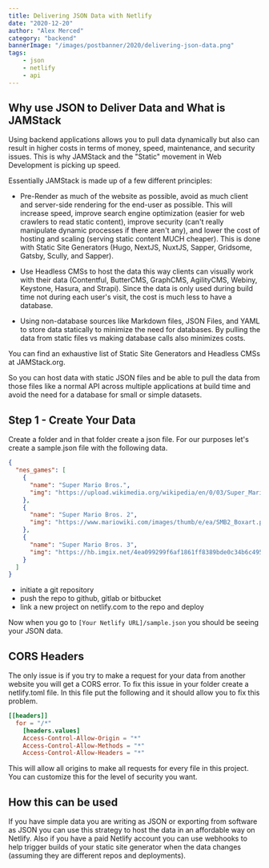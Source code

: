 ```yaml
---
title: Delivering JSON Data with Netlify
date: "2020-12-20"
author: "Alex Merced"
category: "backend"
bannerImage: "/images/postbanner/2020/delivering-json-data.png"
tags:
    - json
    - netlify
    - api
---
```


## Why use JSON to Deliver Data and What is JAMStack

Using backend applications allows you to pull data dynamically but also can result in higher costs in terms of money, speed, maintenance, and security issues. This is why JAMStack and the "Static" movement in Web Development is picking up speed.

Essentially JAMStack is made up of a few different principles:

- Pre-Render as much of the website as possible, avoid as much client and server-side rendering for the end-user as possible. This will increase speed, improve search engine optimization (easier for web crawlers to read static content), improve security (can't really manipulate dynamic processes if there aren't any), and lower the cost of hosting and scaling (serving static content MUCH cheaper). This is done with Static Site Generators (Hugo, NextJS, NuxtJS, Sapper, Gridsome, Gatsby, Scully, and Sapper).

- Use Headless CMSs to host the data this way clients can visually work with their data (Contentful, ButterCMS, GraphCMS, AgilityCMS, Webiny, Keystone, Hasura, and Strapi). Since the data is only used during build time not during each user's visit, the cost is much less to have a database.

- Using non-database sources like Markdown files, JSON Files, and YAML to store data statically to minimize the need for databases. By pulling the data from static files vs making database calls also minimizes costs.

You can find an exhaustive list of Static Site Generators and Headless CMSs at JAMStack.org.

So you can host data with static JSON files and be able to pull the data from those files like a normal API across multiple applications at build time and avoid the need for a database for small or simple datasets.

## Step 1 - Create Your Data

Create a folder and in that folder create a json file. For our purposes let's create a sample.json file with the following data.

```json
{
  "nes_games": [
    {
      "name": "Super Mario Bros.",
      "img": "https://upload.wikimedia.org/wikipedia/en/0/03/Super_Mario_Bros._box.png"
    },
    {
      "name": "Super Mario Bros. 2",
      "img": "https://www.mariowiki.com/images/thumb/e/ea/SMB2_Boxart.png/1200px-SMB2_Boxart.png"
    },
    {
      "name": "Super Mario Bros. 3",
      "img": "https://hb.imgix.net/4ea099299f6af1861ff8389bde0c34b6c4957224.jpg?auto=compress,format&fit=crop&h=353&w=616&s=86d8ce7ac94fb9cbb94b6322cb630cb1"
    }
  ]
}
```

- initiate a git repository
- push the repo to github, gitlab or bitbucket
- link a new project on netlify.com to the repo and deploy

Now when you go to ```[Your Netlify URL]/sample.json``` you should be seeing your JSON data.

## CORS Headers

The only issue is if you try to make a request for your data from another website you will get a CORS error. To fix this issue in your folder create a netlify.toml file. In this file put the following and it should allow you to fix this problem.

```toml
[[headers]]
  for = "/*"
    [headers.values]
    Access-Control-Allow-Origin = "*"
    Access-Control-Allow-Methods = "*"
    Access-Control-Allow-Headers = "*"

```

This will allow all origins to make all requests for every file in this project. You can customize this for the level of security you want.

## How this can be used

If you have simple data you are writing as JSON or exporting from software as JSON you can use this strategy to host the data in an affordable way on Netlify. Also if you have a paid Netlify account you can use webhooks to help trigger builds of your static site generator when the data changes (assuming they are different repos and deployments).